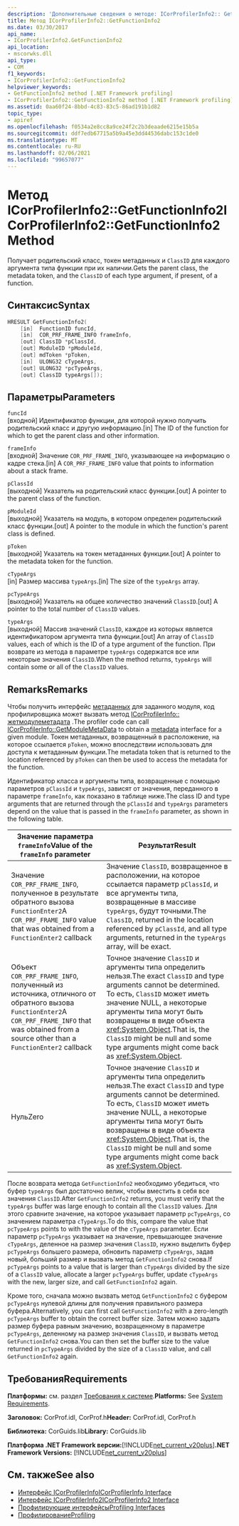 ```yaml
---
description: 'Дополнительные сведения о методе: ICorProfilerInfo2:: GetFunctionInfo2'
title: Метод ICorProfilerInfo2::GetFunctionInfo2
ms.date: 03/30/2017
api_name:
- ICorProfilerInfo2.GetFunctionInfo2
api_location:
- mscorwks.dll
api_type:
- COM
f1_keywords:
- ICorProfilerInfo2::GetFunctionInfo2
helpviewer_keywords:
- GetFunctionInfo2 method [.NET Framework profiling]
- ICorProfilerInfo2::GetFunctionInfo2 method [.NET Framework profiling]
ms.assetid: 0aa60f24-8bbd-4c83-83c5-86ad191b1d82
topic_type:
- apiref
ms.openlocfilehash: f0534a2e8cc8a9ce24f2c2b3deaade6215e15b5a
ms.sourcegitcommit: ddf7edb67715a5b9a45e3dd44536dabc153c1de0
ms.translationtype: MT
ms.contentlocale: ru-RU
ms.lasthandoff: 02/06/2021
ms.locfileid: "99657077"
---
```

# <a name="icorprofilerinfo2getfunctioninfo2-method"></a><span data-ttu-id="bd36b-103">Метод ICorProfilerInfo2::GetFunctionInfo2</span><span class="sxs-lookup"><span data-stu-id="bd36b-103">ICorProfilerInfo2::GetFunctionInfo2 Method</span></span>

<span data-ttu-id="bd36b-104">Получает родительский класс, токен метаданных и `ClassID` для каждого аргумента типа функции при их наличии.</span><span class="sxs-lookup"><span data-stu-id="bd36b-104">Gets the parent class, the metadata token, and the `ClassID` of each type argument, if present, of a function.</span></span>  
  
## <a name="syntax"></a><span data-ttu-id="bd36b-105">Синтаксис</span><span class="sxs-lookup"><span data-stu-id="bd36b-105">Syntax</span></span>  
  
```cpp  
HRESULT GetFunctionInfo2(  
    [in]  FunctionID funcId,  
    [in]  COR_PRF_FRAME_INFO frameInfo,  
    [out] ClassID *pClassId,  
    [out] ModuleID *pModuleId,  
    [out] mdToken *pToken,  
    [in]  ULONG32 cTypeArgs,  
    [out] ULONG32 *pcTypeArgs,  
    [out] ClassID typeArgs[]);  
```  
  
## <a name="parameters"></a><span data-ttu-id="bd36b-106">Параметры</span><span class="sxs-lookup"><span data-stu-id="bd36b-106">Parameters</span></span>  

 `funcId`  
 <span data-ttu-id="bd36b-107">[входной] Идентификатор функции, для которой нужно получить родительский класс и другую информацию.</span><span class="sxs-lookup"><span data-stu-id="bd36b-107">[in] The ID of the function for which to get the parent class and other information.</span></span>  
  
 `frameInfo`  
 <span data-ttu-id="bd36b-108">[входной] Значение `COR_PRF_FRAME_INFO`, указывающее на информацию о кадре стека.</span><span class="sxs-lookup"><span data-stu-id="bd36b-108">[in] A `COR_PRF_FRAME_INFO` value that points to information about a stack frame.</span></span>  
  
 `pClassId`  
 <span data-ttu-id="bd36b-109">[выходной] Указатель на родительский класс функции.</span><span class="sxs-lookup"><span data-stu-id="bd36b-109">[out] A pointer to the parent class of the function.</span></span>  
  
 `pModuleId`  
 <span data-ttu-id="bd36b-110">[выходной] Указатель на модуль, в котором определен родительский класс функции.</span><span class="sxs-lookup"><span data-stu-id="bd36b-110">[out] A pointer to the module in which the function's parent class is defined.</span></span>  
  
 `pToken`  
 <span data-ttu-id="bd36b-111">[выходной] Указатель на токен метаданных функции.</span><span class="sxs-lookup"><span data-stu-id="bd36b-111">[out] A pointer to the metadata token for the function.</span></span>  
  
 `cTypeArgs`  
 <span data-ttu-id="bd36b-112">[in] Размер массива `typeArgs`.</span><span class="sxs-lookup"><span data-stu-id="bd36b-112">[in] The size of the `typeArgs` array.</span></span>  
  
 `pcTypeArgs`  
 <span data-ttu-id="bd36b-113">[выходной] Указатель на общее количество значений `ClassID`.</span><span class="sxs-lookup"><span data-stu-id="bd36b-113">[out] A pointer to the total number of `ClassID` values.</span></span>  
  
 `typeArgs`  
 <span data-ttu-id="bd36b-114">[выходной] Массив значений `ClassID`, каждое из которых является идентификатором аргумента типа функции.</span><span class="sxs-lookup"><span data-stu-id="bd36b-114">[out] An array of `ClassID` values, each of which is the ID of a type argument of the function.</span></span> <span data-ttu-id="bd36b-115">При возврате из метода в параметре `typeArgs` содержатся все или некоторые значения `ClassID`.</span><span class="sxs-lookup"><span data-stu-id="bd36b-115">When the method returns, `typeArgs` will contain some or all of the `ClassID` values.</span></span>  
  
## <a name="remarks"></a><span data-ttu-id="bd36b-116">Remarks</span><span class="sxs-lookup"><span data-stu-id="bd36b-116">Remarks</span></span>  

 <span data-ttu-id="bd36b-117">Чтобы получить интерфейс [метаданных](../metadata/index.md) для заданного модуля, код профилировщика может вызвать метод [ICorProfilerInfo:: жетмодулеметадата](icorprofilerinfo-getmodulemetadata-method.md) .</span><span class="sxs-lookup"><span data-stu-id="bd36b-117">The profiler code can call [ICorProfilerInfo::GetModuleMetaData](icorprofilerinfo-getmodulemetadata-method.md) to obtain a [metadata](../metadata/index.md) interface for a given module.</span></span> <span data-ttu-id="bd36b-118">Токен метаданных, возвращенный в расположение, на которое ссылается `pToken`, можно впоследствии использовать для доступа к метаданным функции.</span><span class="sxs-lookup"><span data-stu-id="bd36b-118">The metadata token that is returned to the location referenced by `pToken` can then be used to access the metadata for the function.</span></span>  
  
 <span data-ttu-id="bd36b-119">Идентификатор класса и аргументы типа, возвращенные с помощью параметров `pClassId` и `typeArgs`, зависят от значения, переданного в параметре `frameInfo`, как показано в таблице ниже.</span><span class="sxs-lookup"><span data-stu-id="bd36b-119">The class ID and type arguments that are returned through the `pClassId` and `typeArgs` parameters depend on the value that is passed in the `frameInfo` parameter, as shown in the following table.</span></span>  
  
|<span data-ttu-id="bd36b-120">Значение параметра `frameInfo`</span><span class="sxs-lookup"><span data-stu-id="bd36b-120">Value of the `frameInfo` parameter</span></span>|<span data-ttu-id="bd36b-121">Результат</span><span class="sxs-lookup"><span data-stu-id="bd36b-121">Result</span></span>|  
|----------------------------------------|------------|  
|<span data-ttu-id="bd36b-122">Значение `COR_PRF_FRAME_INFO`, полученное в результате обратного вызова `FunctionEnter2`</span><span class="sxs-lookup"><span data-stu-id="bd36b-122">A `COR_PRF_FRAME_INFO` value that was obtained from a `FunctionEnter2` callback</span></span>|<span data-ttu-id="bd36b-123">Значение `ClassID`, возвращенное в расположении, на которое ссылается параметр `pClassId`, и все аргументы типа, возвращенные в массиве `typeArgs`, будут точными.</span><span class="sxs-lookup"><span data-stu-id="bd36b-123">The `ClassID`, returned in the location referenced by `pClassId`, and all type arguments, returned in the `typeArgs` array, will be exact.</span></span>|  
|<span data-ttu-id="bd36b-124">Объект `COR_PRF_FRAME_INFO`, полученный из источника, отличного от обратного вызова `FunctionEnter2`</span><span class="sxs-lookup"><span data-stu-id="bd36b-124">A `COR_PRF_FRAME_INFO` that was obtained from a source other than a `FunctionEnter2` callback</span></span>|<span data-ttu-id="bd36b-125">Точное значение `ClassID` и аргументы типа определить нельзя.</span><span class="sxs-lookup"><span data-stu-id="bd36b-125">The exact `ClassID` and type arguments cannot be determined.</span></span> <span data-ttu-id="bd36b-126">То есть, `ClassID` может иметь значение NULL, а некоторые аргументы типа могут быть возвращены в виде объекта <xref:System.Object>.</span><span class="sxs-lookup"><span data-stu-id="bd36b-126">That is, the `ClassID` might be null and some type arguments might come back as <xref:System.Object>.</span></span>|  
|<span data-ttu-id="bd36b-127">Нуль</span><span class="sxs-lookup"><span data-stu-id="bd36b-127">Zero</span></span>|<span data-ttu-id="bd36b-128">Точное значение `ClassID` и аргументы типа определить нельзя.</span><span class="sxs-lookup"><span data-stu-id="bd36b-128">The exact `ClassID` and type arguments cannot be determined.</span></span> <span data-ttu-id="bd36b-129">То есть, `ClassID` может иметь значение NULL, а некоторые аргументы типа могут быть возвращены в виде объекта <xref:System.Object>.</span><span class="sxs-lookup"><span data-stu-id="bd36b-129">That is, the `ClassID` might be null and some type arguments might come back as <xref:System.Object>.</span></span>|  
  
 <span data-ttu-id="bd36b-130">После возврата метода `GetFunctionInfo2` необходимо убедиться, что буфер `typeArgs` был достаточно велик, чтобы вместить в себя все значения `ClassID`.</span><span class="sxs-lookup"><span data-stu-id="bd36b-130">After `GetFunctionInfo2` returns, you must verify that the `typeArgs` buffer was large enough to contain all the `ClassID` values.</span></span> <span data-ttu-id="bd36b-131">Для этого сравните значение, на которое указывает параметр `pcTypeArgs`, со значением параметра `cTypeArgs`.</span><span class="sxs-lookup"><span data-stu-id="bd36b-131">To do this, compare the value that `pcTypeArgs` points to with the value of the `cTypeArgs` parameter.</span></span> <span data-ttu-id="bd36b-132">Если параметр `pcTypeArgs` указывает на значение, превышающее значение `cTypeArgs`, деленное на размер значения `ClassID`, нужно выделить буфер `pcTypeArgs` большего размера, обновить параметр `cTypeArgs`, задав новый, больший размер и вызвать метод `GetFunctionInfo2` снова.</span><span class="sxs-lookup"><span data-stu-id="bd36b-132">If `pcTypeArgs` points to a value that is larger than `cTypeArgs` divided by the size of a `ClassID` value, allocate a larger `pcTypeArgs` buffer, update `cTypeArgs` with the new, larger size, and call `GetFunctionInfo2` again.</span></span>  
  
 <span data-ttu-id="bd36b-133">Кроме того, сначала можно вызвать метод `GetFunctionInfo2` с буфером `pcTypeArgs` нулевой длины для получения правильного размера буфера.</span><span class="sxs-lookup"><span data-stu-id="bd36b-133">Alternatively, you can first call `GetFunctionInfo2` with a zero-length `pcTypeArgs` buffer to obtain the correct buffer size.</span></span> <span data-ttu-id="bd36b-134">Затем можно задать размер буфера равным значению, возвращенному в параметре `pcTypeArgs`, деленному на размер значения `ClassID`, и вызвать метод `GetFunctionInfo2` снова.</span><span class="sxs-lookup"><span data-stu-id="bd36b-134">You can then set the buffer size to the value returned in `pcTypeArgs` divided by the size of a `ClassID` value, and call `GetFunctionInfo2` again.</span></span>  
  
## <a name="requirements"></a><span data-ttu-id="bd36b-135">Требования</span><span class="sxs-lookup"><span data-stu-id="bd36b-135">Requirements</span></span>  

 <span data-ttu-id="bd36b-136">**Платформы:** см. раздел [Требования к системе](../../get-started/system-requirements.md).</span><span class="sxs-lookup"><span data-stu-id="bd36b-136">**Platforms:** See [System Requirements](../../get-started/system-requirements.md).</span></span>  
  
 <span data-ttu-id="bd36b-137">**Заголовок:** CorProf.idl, CorProf.h</span><span class="sxs-lookup"><span data-stu-id="bd36b-137">**Header:** CorProf.idl, CorProf.h</span></span>  
  
 <span data-ttu-id="bd36b-138">**Библиотека:** CorGuids.lib</span><span class="sxs-lookup"><span data-stu-id="bd36b-138">**Library:** CorGuids.lib</span></span>  
  
 <span data-ttu-id="bd36b-139">**Платформа .NET Framework версии:**[!INCLUDE[net_current_v20plus](../../../../includes/net-current-v20plus-md.md)]</span><span class="sxs-lookup"><span data-stu-id="bd36b-139">**.NET Framework Versions:** [!INCLUDE[net_current_v20plus](../../../../includes/net-current-v20plus-md.md)]</span></span>  
  
## <a name="see-also"></a><span data-ttu-id="bd36b-140">См. также</span><span class="sxs-lookup"><span data-stu-id="bd36b-140">See also</span></span>

- [<span data-ttu-id="bd36b-141">Интерфейс ICorProfilerInfo</span><span class="sxs-lookup"><span data-stu-id="bd36b-141">ICorProfilerInfo Interface</span></span>](icorprofilerinfo-interface.md)
- [<span data-ttu-id="bd36b-142">Интерфейс ICorProfilerInfo2</span><span class="sxs-lookup"><span data-stu-id="bd36b-142">ICorProfilerInfo2 Interface</span></span>](icorprofilerinfo2-interface.md)
- [<span data-ttu-id="bd36b-143">Профилирующие интерфейсы</span><span class="sxs-lookup"><span data-stu-id="bd36b-143">Profiling Interfaces</span></span>](profiling-interfaces.md)
- [<span data-ttu-id="bd36b-144">Профилирование</span><span class="sxs-lookup"><span data-stu-id="bd36b-144">Profiling</span></span>](index.md)
